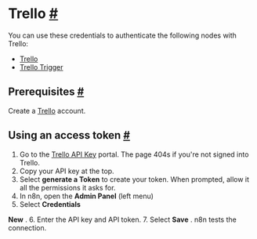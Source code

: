 


 Trello
 [#](#trello "Permanent link")
=======================================



 You can use these credentials to authenticate the following nodes with Trello:
 


* [Trello](/integrations/builtin/app-nodes/n8n-nodes-base.trello/)
* [Trello Trigger](/integrations/builtin/trigger-nodes/n8n-nodes-base.trellotrigger/)



 Prerequisites
 [#](#prerequisites "Permanent link")
-----------------------------------------------------



 Create a
 [Trello](https://trello.com/) 
 account.
 



 Using an access token
 [#](#using-an-access-token "Permanent link")
---------------------------------------------------------------------


1. Go to the
 [Trello API Key](https://trello.com/app-key) 
 portal. The page 404s if you're not signed into Trello.
2. Copy your API key at the top.
3. Select
 **generate a Token** 
 to create your token. When prompted, allow it all the permissions it asks for.
4. In n8n, open the
 **Admin Panel** 
 (left menu)
5. Select
 **Credentials** 
 >
 **New** 
 .
6. Enter the API key and API token.
7. Select
 **Save** 
 . n8n tests the connection.




